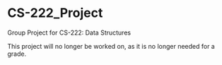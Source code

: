 # CS-222_Project
Group Project for CS-222: Data Structures

This project will no longer be worked on, as it is no longer needed for a grade.
